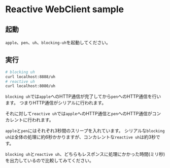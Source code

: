 # Reactive WebClient sample

## 起動

`apple`、`pen`、`uh`、`blocking-uh`を起動してください。

## 実行

```sh
# blocking uh
curl localhost:8888/uh
# reactive uh
curl localhost:8080/uh
```

`blocking uh`では`apple`へのHTTP通信が完了してから`pen`へのHTTP通信を行います。
つまりHTTP通信がシリアルに行われます。

それに対して`reactive uh`では`apple`へのHTTP通信と`pen`へのHTTP通信がコンカレントに行われます。

`apple`と`pen`にはそれぞれ3秒間のスリープを入れています。
シリアルな`blocking uh`は全体の処理に約6秒かかりますが、コンカレントな`reactive uh`は約3秒です。

`blocking uh`と`reactive uh`、どちらもレスポンスに処理にかかった時間(ミリ秒)を出力しているので比較してみてください。

